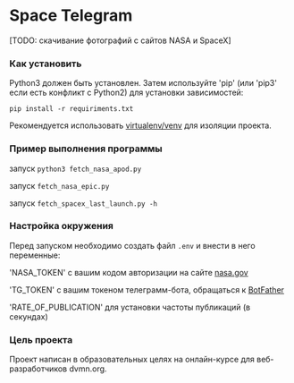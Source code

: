 # Space Telegram

[TODO: скачивание фотографий с сайтов NASA и SpaceX]

### Как установить

Python3 должен быть установлен. Затем используйте 'pip' (или 'pip3' если есть конфликт с Python2) для установки зависимостей:

```pip install -r requiriments.txt```

Рекомендуется использовать [virtualenv/venv](https://docs.python.org/3/library/venv.html) для изоляции проекта.

### Пример выполнения программы

запуск `python3 fetch_nasa_apod.py`

запуск `fetch_nasa_epic.py`

запуск `fetch_spacex_last_launch.py -h`

### Настройка окружения

Перед запуском необходимо создать файл `.env` и внести в него переменные:

'NASA_TOKEN' с вашим кодом авторизации на сайте [nasa.gov](https://api.nasa.gov) 

'TG_TOKEN' с вашим токеном телеграмм-бота, обращаться к [BotFather](https://telegram.me/BotFather)

'RATE_OF_PUBLICATION' для установки частоты публикаций (в секундах)

### Цель проекта

Проект написан в образовательных целях на онлайн-курсе для веб-разработчиков dvmn.org.

